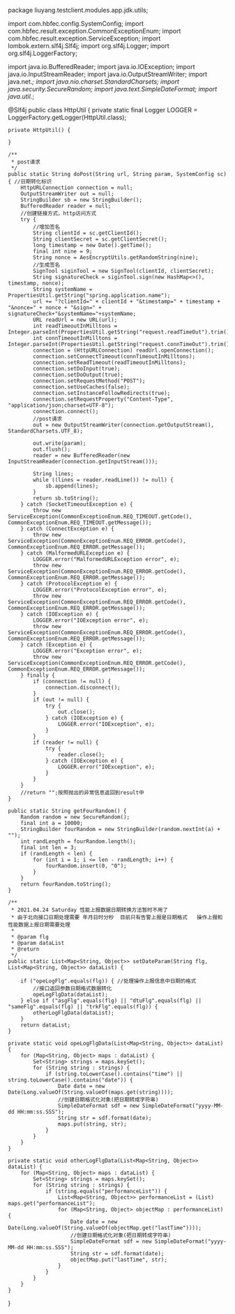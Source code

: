 package liuyang.testclient.modules.app.jdk.utils;

import com.hbfec.config.SystemConfig;
import com.hbfec.result.exception.CommonExceptionEnum;
import com.hbfec.result.exception.ServiceException;
import lombok.extern.slf4j.Slf4j;
import org.slf4j.Logger;
import org.slf4j.LoggerFactory;

import java.io.BufferedReader;
import java.io.IOException;
import java.io.InputStreamReader;
import java.io.OutputStreamWriter;
import java.net.*;
import java.nio.charset.StandardCharsets;
import java.security.SecureRandom;
import java.text.SimpleDateFormat;
import java.util.*;

@Slf4j
public class HttpUtil {
    private static final Logger LOGGER = LoggerFactory.getLogger(HttpUtil.class);

    private HttpUtil() {

    }

    /**
     * post请求
     */
    public static String doPost(String url, String param, SystemConfig sc) { //日期转化标识
        HttpURLConnection connection = null;
        OutputStreamWriter out = null;
        StringBuilder sb = new StringBuilder();
        BufferedReader reader = null;
        //创建链接方式，http访问方式
        try {
            //增加签名
            String clientId = sc.getClientId();
            String clientSecret = sc.getClientSecret();
            long timestamp = new Date().getTime();
            final int nine = 9;
            String nonce = AesEncryptUtils.getRandomString(nine);
            //生成签名
            SignTool siginTool = new SignTool(clientId, clientSecret);
            String signatureCheck = siginTool.sign(new HashMap<>(), timestamp, nonce);
            String systemName = PropertiesUtil.getString("spring.application.name");
            url += "?clientId=" + clientId + "&timestamp=" + timestamp + "&nonce=" + nonce + "&sign=" + signatureCheck+"&systemName="+systemName;
            URL readUrl = new URL(url);
            int readTimeoutInMilltons = Integer.parseInt(PropertiesUtil.getString("request.readTimeOut").trim());
            int connTimeoutInMilltons = Integer.parseInt(PropertiesUtil.getString("request.connTimeOut").trim());
            connection = (HttpURLConnection) readUrl.openConnection();
            connection.setConnectTimeout(connTimeoutInMilltons);
            connection.setReadTimeout(readTimeoutInMilltons);
            connection.setDoInput(true);
            connection.setDoOutput(true);
            connection.setRequestMethod("POST");
            connection.setUseCaches(false);
            connection.setInstanceFollowRedirects(true);
            connection.setRequestProperty("Content-Type", "application/json;charset=UTF-8");
            connection.connect();
            //post请求
            out = new OutputStreamWriter(connection.getOutputStream(), StandardCharsets.UTF_8);

            out.write(param);
            out.flush();
            reader = new BufferedReader(new InputStreamReader(connection.getInputStream()));

            String lines;
            while ((lines = reader.readLine()) != null) {
                sb.append(lines);
            }
            return sb.toString();
        } catch (SocketTimeoutException e) {
            throw new ServiceException(CommonExceptionEnum.REQ_TIMEOUT.getCode(), CommonExceptionEnum.REQ_TIMEOUT.getMessage());
        } catch (ConnectException e) {
            throw new ServiceException(CommonExceptionEnum.REQ_ERROR.getCode(), CommonExceptionEnum.REQ_ERROR.getMessage());
        } catch (MalformedURLException e) {
            LOGGER.error("MalformedURLException error", e);
            throw new ServiceException(CommonExceptionEnum.REQ_ERROR.getCode(), CommonExceptionEnum.REQ_ERROR.getMessage());
        } catch (ProtocolException e) {
            LOGGER.error("ProtocolException error", e);
            throw new ServiceException(CommonExceptionEnum.REQ_ERROR.getCode(), CommonExceptionEnum.REQ_ERROR.getMessage());
        } catch (IOException e) {
            LOGGER.error("IOException error", e);
            throw new ServiceException(CommonExceptionEnum.REQ_ERROR.getCode(), CommonExceptionEnum.REQ_ERROR.getMessage());
        } catch (Exception e) {
            LOGGER.error("Exception error", e);
            throw new ServiceException(CommonExceptionEnum.REQ_ERROR.getCode(), CommonExceptionEnum.REQ_ERROR.getMessage());
        } finally {
            if (connection != null) {
                connection.disconnect();
            }
            if (out != null) {
                try {
                    out.close();
                } catch (IOException e) {
                    LOGGER.error("IOException", e);
                }
            }
            if (reader != null) {
                try {
                    reader.close();
                } catch (IOException e) {
                    LOGGER.error("IOException", e);
                }
            }
        }
        //return "";按照抛出的异常信息返回到result中
    }

    public static String getFourRandom() {
        Random random = new SecureRandom();
        final int a = 10000;
        StringBuilder fourRandom = new StringBuilder(random.nextInt(a) + "");
        int randLength = fourRandom.length();
        final int len = 3;
        if (randLength < len) {
            for (int i = 1; i <= len - randLength; i++) {
                fourRandom.insert(0, "0");
            }
        }
        return fourRandom.toString();
    }

    /**
     * 2021.04.24 Saturday 性能上报数据日期转换方法暂时不用了
     * 由于北向接口日期处理需要 年月日时分秒  目前只有告警上报是日期格式   操作上报和性能数据上报日期需要处理
     *
     * @param flg
     * @param dataList
     * @return
     */
    public static List<Map<String, Object>> setDateParam(String flg, List<Map<String, Object>> dataList) {

        if ("opeLogFlg".equals(flg)) { //处理操作上报信息中日期的格式
            //接口返回参数日期格式数据转化
            opeLogFlgData(dataList);
        } else if ("asgFlg".equals(flg) || "dtuFlg".equals(flg) || "sameFlg".equals(flg) || "trkFlg".equals(flg)) {
            otherLogFlgData(dataList);
        }
        return dataList;
    }

    private static void opeLogFlgData(List<Map<String, Object>> dataList) {
        for (Map<String, Object> maps : dataList) {
            Set<String> strings = maps.keySet();
            for (String string : strings) {
                if (string.toLowerCase().contains("time") || string.toLowerCase().contains("date")) {
                    Date date = new Date(Long.valueOf(String.valueOf(maps.get(string))));
                    //创建日期格式化对象(把日期转成字符串)
                    SimpleDateFormat sdf = new SimpleDateFormat("yyyy-MM-dd HH:mm:ss.SSS");
                    String str = sdf.format(date);
                    maps.put(string, str);
                }
            }
        }
    }

    private static void otherLogFlgData(List<Map<String, Object>> dataList) {
        for (Map<String, Object> maps : dataList) {
            Set<String> strings = maps.keySet();
            for (String string : strings) {
                if (string.equals("performanceList")) {
                    List<Map<String, Object>> performanceList = (List) maps.get("performanceList");
                    for (Map<String, Object> objectMap : performanceList) {
                        Date date = new Date(Long.valueOf(String.valueOf(objectMap.get("lastTime"))));
                        //创建日期格式化对象(把日期转成字符串)
                        SimpleDateFormat sdf = new SimpleDateFormat("yyyy-MM-dd HH:mm:ss.SSS");
                        String str = sdf.format(date);
                        objectMap.put("lastTime", str);
                    }
                }
            }
        }
    }
}
